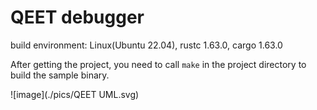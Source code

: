 # QEET debugger

build environment: Linux(Ubuntu 22.04), rustc 1.63.0, cargo 1.63.0

After getting the project, you need to call `make` in the project directory to build the sample binary.

![image](./pics/QEET UML.svg)
